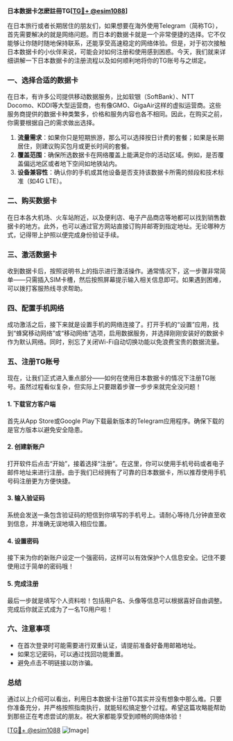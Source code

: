 **日本数据卡怎麽註冊TG[[TG💪+ @esim1088](https://t.me/s/esim1088)]**

在日本旅行或者长期居住的朋友们，如果想要在海外使用Telegram（简称TG），首先需要解决的就是网络问题。而日本的数据卡就是一个非常便捷的选择。它不仅能够让你随时随地保持联系，还能享受高速稳定的网络体验。但是，对于初次接触日本数据卡的小伙伴来说，可能会对如何注册和使用感到困惑。今天，我们就来详细讲解一下日本数据卡的注册流程以及如何顺利地将你的TG账号与之绑定。

### 一、选择合适的数据卡

在日本，有许多公司提供移动数据服务，比如软银（SoftBank）、NTT Docomo、KDDI等大型运营商，也有像GMO、GigaAir这样的虚拟运营商。这些服务商提供的数据卡种类繁多，价格和服务内容也各不相同。因此，在购买之前，你需要根据自己的需求做出选择。

1. **流量需求**：如果你只是短期旅游，那么可以选择按日计费的套餐；如果是长期居住，则建议购买包月或更长时间的套餐。
2. **覆盖范围**：确保所选数据卡在网络覆盖上能满足你的活动区域。例如，是否覆盖偏远地区或者地下空间如地铁站内。
3. **设备兼容性**：确认你的手机或其他设备是否支持该数据卡所需的频段和技术标准（如4G LTE）。

### 二、购买数据卡

在日本各大机场、火车站附近，以及便利店、电子产品商店等地都可以找到销售数据卡的地方。此外，也可以通过官方网站直接订购并邮寄到指定地址。无论哪种方式，记得带上护照以便完成身份验证手续。

### 三、激活数据卡

收到数据卡后，按照说明书上的指示进行激活操作。通常情况下，这一步骤非常简单——只需插入SIM卡槽，然后按照屏幕提示输入相关信息即可。如果遇到困难，可以拨打客服热线寻求帮助。

### 四、配置手机网络

成功激活之后，接下来就是设置手机的网络连接了。打开手机的“设置”应用，找到“蜂窝移动网络”或“移动网络”选项，启用数据服务，并选择刚刚安装好的数据卡作为默认网络。同时，别忘了关闭Wi-Fi自动切换功能以免浪费宝贵的数据流量。

### 五、注册TG账号

现在，让我们正式进入重点部分——如何在使用日本数据卡的情况下注册TG账号。虽然过程看似复杂，但实际上只要跟着步骤一步步来就完全没问题！

#### 1. 下载官方客户端

首先从App Store或Google Play下载最新版本的Telegram应用程序。确保下载的是官方版本以避免安全隐患。

#### 2. 创建新账户

打开软件后点击“开始”，接着选择“注册”。在这里，你可以使用手机号码或者电子邮件地址来进行注册。由于我们已经拥有了可靠的日本数据卡，所以推荐使用手机号码注册更为方便快捷。

#### 3. 输入验证码

系统会发送一条包含验证码的短信到你填写的手机号上。请耐心等待几分钟直至收到信息，并准确无误地填入相应位置。

#### 4. 设置密码

接下来为你的新账户设定一个强密码，这样可以有效保护个人信息安全。记住不要使用过于简单的密码哦！

#### 5. 完成注册

最后一步就是填写个人资料啦！包括用户名、头像等信息可以根据喜好自由调整。完成后你就正式成为了一名TG用户啦！

### 六、注意事项

- 在首次登录时可能需要进行双重认证，请提前准备好备用邮箱地址。
- 如果忘记密码，可以通过找回功能重置。
- 避免点击不明链接以防诈骗。

### 总结

通过以上介绍可以看出，利用日本数据卡注册TG其实并没有想象中那么难。只要你准备充分，并严格按照指南执行，就能轻松搞定整个过程。希望这篇攻略能帮助到那些正在考虑尝试的朋友。祝大家都能享受到顺畅的网络体验！

[[TG💪+ @esim1088](https://t.me/s/esim1088) ![Image](https://i.postimg.cc/4NQfJmqS/Snipaste-2025-05-13-00-14-12.png)]